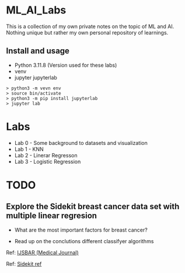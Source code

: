 # ML_AI_Labs
This is a collection of my own private notes on the topic of ML and AI. Nothing unique but rather my own personal repository of learnings.



## Install and usage

-	Python 3.11.8 (Version used for these labs)
-	venv
-	jupyter jupyterlab


```
> python3 -m vevn env
> source bin/activate
> python3 -m pip install jupyterlab
> jupyter lab
```


# Labs
- Lab 0 - Some background to datasets and visualization
- Lab 1 - KNN
- Lab 2 - Linerar Regresson
- Lab 3 - Logistic Regression




# TODO

## Explore the Sidekit breast cancer data set with multiple linear regresion
- What are the most important factors for breast cancer?

- Read up on the conclutions different classifyer algorithms

Ref: [IJSBAR (Medical Journal)](https://core.ac.uk/download/pdf/387567227.pdf)

Ref: [Sidekit ref](https://scikit-learn.org/stable/datasets/toy_dataset.html#breast-cancer-dataset)